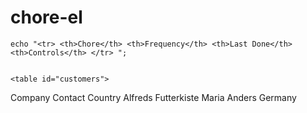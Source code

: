 # chore-el



	echo "<tr> <th>Chore</th> <th>Frequency</th> <th>Last Done</th> <th>Controls</th> </tr> ";


	<table id="customers">
  <tr>
    <th>Company</th>
    <th>Contact</th>
    <th>Country</th>
  </tr>
  <tr>
    <td>Alfreds Futterkiste</td>
    <td>Maria Anders</td>
    <td>Germany</td>
  </tr>
